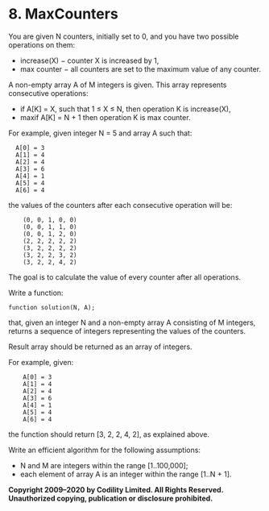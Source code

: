 # 8. MaxCounters
You are given N counters, initially set to 0, and you have two possible operations on them:

- increase(X) − counter X is increased by 1,
- max counter − all counters are set to the maximum value of any counter.

A non-empty array A of M integers is given. This array represents consecutive operations:

- if A[K] = X, such that 1 ≤ X ≤ N, then operation K is increase(X),
- maxif A[K] = N + 1 then operation K is max counter.

For example, given integer N = 5 and array A such that:

      A[0] = 3
      A[1] = 4
      A[2] = 4
      A[3] = 6
      A[4] = 1
      A[5] = 4
      A[6] = 4

the values of the counters after each consecutive operation will be:

```
    (0, 0, 1, 0, 0)
    (0, 0, 1, 1, 0)
    (0, 0, 1, 2, 0)
    (2, 2, 2, 2, 2)
    (3, 2, 2, 2, 2)
    (3, 2, 2, 3, 2)
    (3, 2, 2, 4, 2)
```

The goal is to calculate the value of every counter after all operations.

Write a function:

```
function solution(N, A);
```

that, given an integer N and a non-empty array A consisting of M integers, returns a sequence of integers representing the values of the counters.

Result array should be returned as an array of integers.

For example, given:

```
    A[0] = 3
    A[1] = 4
    A[2] = 4
    A[3] = 6
    A[4] = 1
    A[5] = 4
    A[6] = 4
```

the function should return [3, 2, 2, 4, 2], as explained above.

Write an efficient algorithm for the following assumptions:

- N and M are integers within the range [1..100,000];
- each element of array A is an integer within the range [1..N + 1].

**Copyright 2009–2020 by Codility Limited. All Rights Reserved. Unauthorized copying, publication or disclosure prohibited.**
